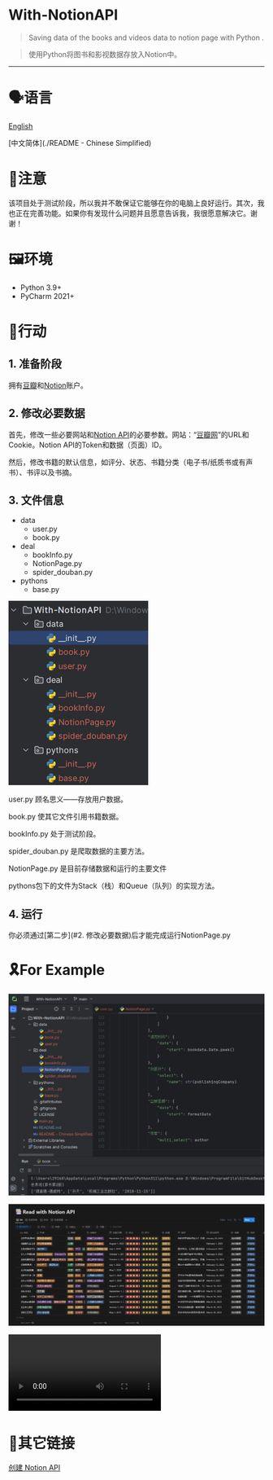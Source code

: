 # With-NotionAPI
> Saving data of the books and videos data to notion page with Python . 

>使用Python将图书和影视数据存放入Notion中。

---
# 🗣️语言  
[English](./README.md)

[中文简体](./README - Chinese Simplified)

# 🎈注意

该项目处于测试阶段，所以我并不敢保证它能够在你的电脑上良好运行。其次，我也正在完善功能。如果你有发现什么问题并且愿意告诉我，我很愿意解决它。谢谢！

# 🖼️环境

- Python 3.9+
- PyCharm 2021+

# 🤖行动

## 1. 准备阶段

拥有[豆瓣](https://www.douban.com/)和[Notion](https://www.notion.so/)账户。

## 2. 修改必要数据

首先，修改一些必要网站和[Notion API](https://developers.notion.com/)的必要参数。网站：“[豆瓣网](https://www.douban.com/)”的URL和Cookie。Notion API的Token和数据（页面）ID。

然后，修改书籍的默认信息，如评分、状态、书籍分类（电子书/纸质书或有声书）、书评以及书摘。

## 3. 文件信息

- data
  - user.py
  - book.py
- deal
  - bookInfo.py
  - NotionPage.py
  - spider_douban.py
- pythons
  - base.py

![image-20230331205403009](assets/image-20230331205403009.png)

user.py 顾名思义——存放用户数据。

book.py 使其它文件引用书籍数据。

bookInfo.py 处于测试阶段。

spider_douban.py 是爬取数据的主要方法。

NotionPage.py 是目前存储数据和运行的主要文件

pythons包下的文件为Stack（栈）和Queue（队列）的实现方法。

## 4. 运行

你必须通过[第二步](#2. 修改必要数据)后才能完成运行NotionPage.py

# 🎗️For Example

![image-20230331205442903](assets/image-20230331205442903.png)

![image-20230331205436292](assets/image-20230331205436292.png)

<video src="./assets/Notion APi Operate.mp4"></video>

# 🔗其它链接

[创建 Notion API](https://www.notion.so/my-integrations)
